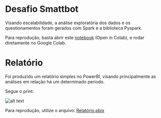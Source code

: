 # Desafio Smattbot

Visando escalabilidade, a análise exploratória dos dados e os questionamentos foram gerados com Spark e a biblioteca Pyspark.

Para reprodução, basta abrir este [notebook](Desafio_Smarttbot.ipynb) (Open in Colab), e rodar diretamente no Google Colab.


# Relatório

Foi produzido um relatório simples no PowerBI, visando principalmente as análises em relação há um determinado periodo.

Segue o print:

![alt text](https://github.com/DiegoDangelo/Desafio_Smattbot/blob/main/Relatorio_PI.JPG)


Para reprodução, utilize o arquivo: [Relatório.pbix](Relatório.pbix)


